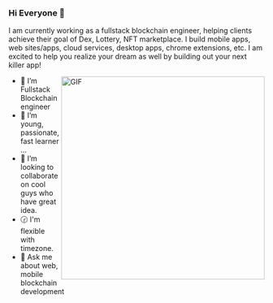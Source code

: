 ### Hi Everyone 👋

I am currently working as a fullstack blockchain engineer, helping clients achieve their goal of Dex, Lottery, NFT marketplace.
I build mobile apps, web sites/apps, cloud services, desktop apps, chrome extensions, etc.
I am excited to help you realize your dream as well by building out your next killer app!

<img align="right" alt="GIF" src="https://user-images.githubusercontent.com/41156283/127489924-44976ad5-1db0-4308-b6e5-22193ef4c9e3.png" width="400" height="400" />

- 🔭 I’m Fullstack Blockchain engineer
- 🌱 I’m young, passionate, fast learner ...
- 👯 I’m looking to collaborate on cool guys who have great idea.
- 🕝 I'm flexible with timezone.
- 💬 Ask me about web, mobile blockchain development
